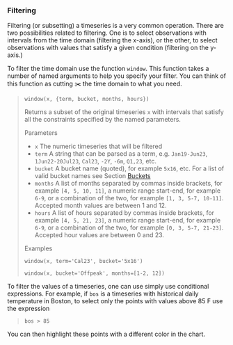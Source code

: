 ### Filtering

Filtering (or subsetting) a timeseries is a very common operation.  There are
two possibilities related to filtering.  One is to select observations with 
intervals from the time domain (filtering the x-axis), or the other, to select 
observations with values that satisfy a given condition (filtering on the 
y-axis.)

To filter the time domain use the function ``window``.  This function takes
a number of named arguments to help you specify your filter.  You can think of 
this function as cutting ✂️ the time domain to what you need. 

>`window(x, {term, bucket, months, hours})`
> 
> Returns a subset of the original timeseries `x` with intervals
>  that satisfy all the constraints specified by the named parameters.
>
> Parameters
>  * `x` The numeric timeseries that will be filtered
>  * `term` A string that can be parsed as a term, e.g. `Jan19-Jun23`, 
>    `1Jun22-20Jul23`, `Cal23`, `-2Y`, `-6m`, `Q1,23`, etc.  
>  * `bucket` A bucket name (quoted), for example ``5x16``, etc.  For a list 
>    of valid bucket names see Section [Buckets](../../energy_concepts/buckets.md)
>  * `months` A list of months separated by commas inside brackets, for example 
>    ``[4, 5, 10, 11]``, a numeric range start-end, for example `6-9`, or a 
>    combination of the two, for example `[1, 3, 5-7, 10-11]`.  Accepted month 
>    values are between 1 and 12.
>  * `hours` A list of hours separated by commas inside brackets, for example 
>    ``[4, 5, 21, 23]``, a numeric range start-end, for example `6-9`, or a 
>    combination of the two, for example `[0, 3, 5-7, 21-23]`.  Accepted hour 
>    values are between 0 and 23.  
>
> Examples
> 
>   `window(x, term='Cal23', bucket='5x16')`
> 
>   `window(x, bucket='Offpeak', months=[1-2, 12])`

To filter the values of a timeseries, one can use simply use conditional expressions.
For example, if `bos` is a timeseries with historical daily temperature in Boston, 
to select only the points with values above 85 F use the expression

>    `bos > 85`

You can then highlight these points with a different color in the chart.
